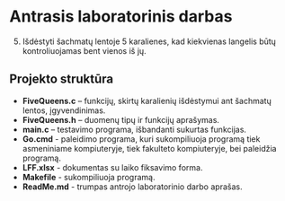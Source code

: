 # Antrasis laboratorinis darbas

5. Išdėstyti šachmatų lentoje 5 karalienes, kad kiekvienas langelis būtų kontroliuojamas bent vienos iš jų.

## Projekto struktūra

- **FiveQueens.c** – funkcijų, skirtų karalienių išdėstymui ant šachmatų lentos, įgyvendinimas.
- **FiveQueens.h** – duomenų tipų ir funkcijų aprašymas.
- **main.c** – testavimo programa, išbandanti sukurtas funkcijas.
- **Go.cmd** - paleidimo programa, kuri sukompiliuoja programą tiek asmeniniame kompiuteryje, tiek fakulteto kompiuteryje, bei paleidžia programą.
- **LFF.xlsx** - dokumentas su laiko fiksavimo forma.
- **Makefile** - sukompiliuoja programą.
- **ReadMe.md** - trumpas antrojo laboratorinio darbo aprašas.